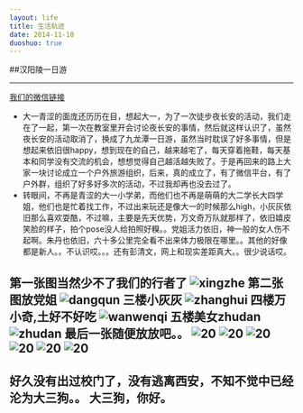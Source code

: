 ```yaml
---
layout: life
title: 生活轨迹
date: 2014-11-10
duoshuo: true
---
```


##汉阳陵一日游

-------------
[我们的微信链接](http://mp.weixin.qq.com/s?__biz=MjM5ODM3NDE2NA==&mid=200760844&idx=1&sn=87679dabc5ca7efba1b653bf33b43864&scene=1&from=groupmessage&isappinstalled=0#rd)
* 大一青涩的面庞还历历在目，想起大一，为了一次徒步夜长安的活动，我们走在了一起，第一次在教室里开会讨论夜长安的事情，然后就这样认识了，虽然夜长安的活动取消了，换成了九龙潭一日游，虽然当时耽误了好多事情，但是想起来依旧很happy，想到现在的自己，越来越宅了，每天穿着拖鞋，每天基本和同学没有交流的机会，想想觉得自己越活越失败了。于是再回来的路上大家一块讨论成立一个户外旅游组织，后来，真的成立了，有了微信平台，有了户外群，组织了好多好多次的活动，不过我却再也没去过了。
* 转眼间，不再是青涩的大一小学弟，而他们也不再是萌萌的大二学长大四学姐，他们也是忙着找工作，不过出来玩还是像大一的时候那么high，小灰灰依旧那么喜欢耍酷，不过嘛，主要是先天优势，万文奇万队就那样了，依旧嬉皮笑脸的样子，拍个pose没人给拍照好糗。。党姐活力依旧，神一般的女人伤不起啊。朱丹也依旧，六十多公里完全看不出来体力极限在哪里。。其他的好像都是新人。。不认识哎。。。还有彭清文，网上和现实差距真大。。很少说话哎。

第一张图当然少不了我们的**行者**了
![xingzhe](/life/hanyang/9.jpg)
第二张图放党姐
![dangqun](/life/hanyang/14.jpg)
三楼小灰灰
![zhanghui](/life/hanyang/6.jpg)
四楼万小奇,土好不好吃
![wanwenqi](/life/hanyang/18.jpg)
五楼美女zhudan
![zhudan](/life/hanyang/17.jpg)
最后一张随便放放吧。。
![20](/life/hanyang/11.jpg)
![20](/life/hanyang/13.jpg)
![20](/life/hanyang/2.gif)
![20](/life/hanyang/3.jpg)
![20](/life/hanyang/20.jpg)
![20](/life/hanyang/4.jpg)
-------------------

好久没有出过校门了，没有逃离西安，不知不觉中已经沦为大三狗。。
大三狗，你好。
-------------------